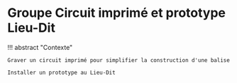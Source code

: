 # Groupe Circuit imprimé et prototype Lieu-Dit

!!! abstract "Contexte"

    Graver un circuit imprimé pour simplifier la construction d'une balise
    
    Installer un prototype au Lieu-Dit


